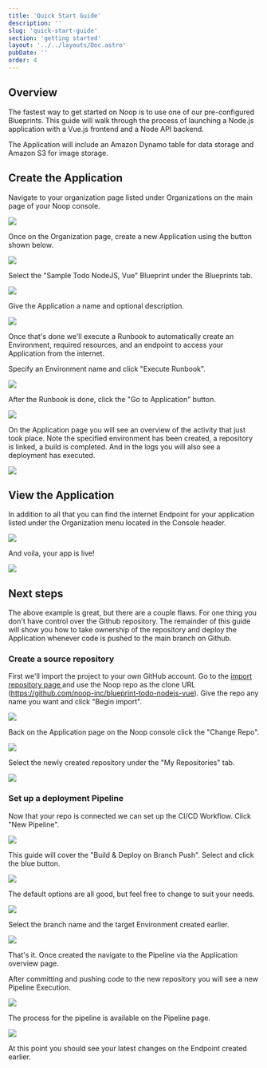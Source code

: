 ```yaml
---
title: 'Quick Start Guide'
description: ''
slug: 'quick-start-guide'
section: 'getting started'
layout: '../../layouts/Doc.astro'
pubDate: ''
order: 4
---
```


## Overview

The fastest way to get started on Noop is to use one of our pre-configured Blueprints. This guide will walk through the process of launching a Node.js application with a Vue.js frontend and a Node API backend.

The Application will include an Amazon Dynamo table for data storage and Amazon S3 for image storage.

## Create the Application

Navigate to your organization page listed under Organizations on the main page of your Noop console.

![](/assets/docs/imgs/2fd825c3-8753-4718-bb0a-227679a8dc23.png)

Once on the Organization page, create a new Application using the button shown below.

![](/assets/docs/imgs/c3dba49f-9f81-452a-a3ed-422f8e28b684.png)

Select the "Sample Todo NodeJS, Vue" Blueprint under the Blueprints tab.

![](/assets/docs/imgs/7418379f-2f43-42ec-8bc8-64048abfc230.png)

Give the Application a name and optional description.

![](/assets/docs/imgs/654fe551-f6f9-4010-8a11-28353c57bc54.png)

Once that's done we'll execute a Runbook to automatically create an Environment, required resources, and an endpoint to access your Application from the internet.

Specify an Environment name and click "Execute Runbook".

![](/assets/docs/imgs/7bd87709-f7c5-44db-a29f-2196deadee1c.png)

After the Runbook is done, click the "Go to Application" button.

![](/assets/docs/imgs/e6072e09-8e32-4ece-b8fc-634d65adbbc0.png)

On the Application page you will see an overview of the activity that just took place. Note the specified environment has been created, a repository is linked, a build is completed. And in the logs you will also see a deployment has executed.

![](/assets/docs/imgs/526c7184-e633-4494-ad55-55843b07bba8.png)

## View the Application

In addition to all that you can find the internet Endpoint for your application listed under the Organization menu located in the Console header.

![](/assets/docs/imgs/c60949ce-4ee6-471a-adcf-5c1223d335e5.png)

And voila, your app is live!

![](/assets/docs/imgs/7cf3a467-1ada-4b78-a601-f23dd983a9bb.png)

## Next steps

The above example is great, but there are a couple flaws. For one thing you don't have control over the Github repository. The remainder of this guide will show you how to take ownership of the repository and deploy the Application whenever code is pushed to the main branch on Github.

### Create a source repository

First we'll import the project to your own GitHub account. Go to the [import repository page ](https://github.com/new/import)and use the Noop repo as the clone URL (<https://github.com/noop-inc/blueprint-todo-nodejs-vue>). Give the repo any name you want and click "Begin import".

![](/assets/docs/imgs/146c83ea-d39d-4232-8a70-a06d562fee9d.png)

Back on the Application page on the Noop console click the "Change Repo".

![](/assets/docs/imgs/f605e788-4e0f-4f0d-bff6-d8c5dbefcdd0.png)

Select the newly created repository under the "My Repositories" tab.

![](/assets/docs/imgs/20dbd3b5-fc8c-4a3f-b43a-6748bc224a46.png)

### Set up a deployment Pipeline

Now that your repo is connected we can set up the CI/CD Workflow. Click "New Pipeline".

![](/assets/docs/imgs/7bb1152a-84f6-48e6-ad23-2ac12b27c38a.png)

This guide will cover the "Build & Deploy on Branch Push". Select and click the blue button.

![](/assets/docs/imgs/26c71255-a81e-446f-885f-22d9a0acc47c.png)

The default options are all good, but feel free to change to suit your needs.

![](/assets/docs/imgs/a623394a-c61f-4e14-a46d-11b61e85602d.png)

Select the branch name and the target Environment created earlier.

![](/assets/docs/imgs/6d37e957-7f2e-4afb-9414-c8677c38fd14.png)

That's it. Once created the navigate to the Pipeline via the Application overview page.

After committing and pushing code to the new repository you will see a new Pipeline Execution.

![](/assets/docs/imgs/7a4b1468-7c9d-4527-b3e3-3c659b6e16cb.png)

The process for the pipeline is available on the Pipeline page.

![](/assets/docs/imgs/a75b6e6a-2675-4643-a1aa-ca76289e968a.png)

At this point you should see your latest changes on the Endpoint created earlier.
